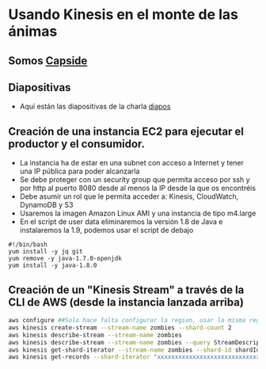 Usando Kinesis en el monte de las ánimas
========================================================

## Somos [Capside](http://twitter.com/capside)

## Diapositivas 
* Aquí están las diapositivas de la charla [diapos](http://blabla.com/diaposyeso)

## Creación de una instancia EC2 para ejecutar el productor y el consumidor.
* La instancia ha de estar en una subnet con acceso a Internet y tener una IP pública para poder alcanzarla
* Se debe proteger con un security group que permita acceso por ssh y por http al puerto 8080 desde al menos la IP desde la que os encontréis
* Debe asumir un rol que le permita acceder a: Kinesis, CloudWatch, DynamoDB y S3
* Usaremos la imagen Amazon Linux AMI y una instancia de tipo m4.large
* En el script de user data eliminaremos la versión 1.8 de Java e instalaremos la 1.9, podemos usar el script de debajo
 ```
 #!/bin/bash
 yum install -y jq git
 yum remove -y java-1.7.0-openjdk
 yum install -y java-1.8.0
 ``` 
 
 ## Creación de un "Kinesis Stream" a través de la CLI de AWS (desde la instancia lanzada arriba)

```bash
aws configure ##Solo hace falta configurar la region, usar la misma región que aquella donde se haya desplegado la instancia
aws kinesis create-stream --stream-name zombies --shard-count 2
aws kinesis describe-stream --stream-name zombies
aws kinesis describe-stream --stream-name zombies --query StreamDescription.StreamStatus
aws kinesis get-shard-iterator --stream-name zombies --shard-id shardId-000000000000 --shard-iterator-type TRIM_HORIZON --query ShardIterator
aws kinesis get-records --shard-iterator "xxxxxxxxxxxxxxxxxxxxxxxxxxxxxxxxxxxxxxxxxxxxxxxxxxxxxxxxxxxxxxxxxxxxxxxxxx"
```
